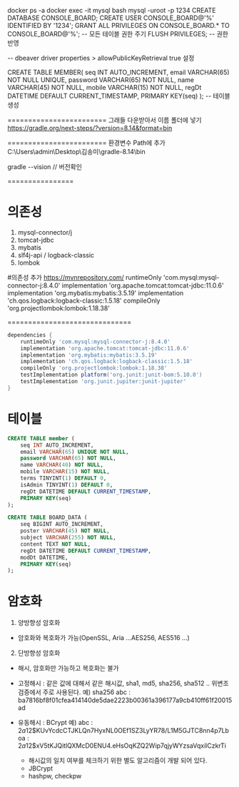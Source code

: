 docker ps -a
docker exec -it mysql bash
mysql -uroot -p
1234
CREATE DATABASE CONSOLE_BOARD;
CREATE USER CONSOLE_BOARD@'%' IDENTIFIED BY '1234';
GRANT ALL PRIVILEGES ON CONSOLE_BOARD.* TO CONSOLE_BOARD@'%';  -- 모든 테이블 권한 주기
FLUSH PRIVILEGES;  -- 권한반영

-- dbeaver
driver properties > allowPublicKeyRetrieval true 설정

CREATE TABLE MEMBER(
seq INT AUTO_INCREMENT,
email VARCHAR(65) NOT NULL UNIQUE,
password VARCHAR(65) NOT NULL,
name VARCHAR(45) NOT NULL,
mobile VARCHAR(15) NOT NULL,
regDt DATETIME DEFAULT CURRENT_TIMESTAMP,
PRIMARY KEY(seq)
);  -- 테이블 생성


========================
그래들 다운받아서 이름 폴더에 넣기
https://gradle.org/next-steps/?version=8.14&format=bin

========================
환경변수 Path에 추가
C:\Users\admin\Desktop\김송미\gradle-8.14\bin

gradle --vision   // 버전확인

================
# 의존성
1. mysql-connector/j
2. tomcat-jdbc
3. mybatis
4. slf4j-api / logback-classic
5. lombok 

#의존성 추가 https://mvnrepository.com/
   runtimeOnly 'com.mysql:mysql-connector-j:8.4.0'
   implementation 'org.apache.tomcat:tomcat-jdbc:11.0.6'
   implementation 'org.mybatis:mybatis:3.5.19'
   implementation 'ch.qos.logback:logback-classic:1.5.18'
   compileOnly 'org.projectlombok:lombok:1.18.38'


==============================

```groovy
dependencies {
    runtimeOnly 'com.mysql:mysql-connector-j:8.4.0'
    implementation 'org.apache.tomcat:tomcat-jdbc:11.0.6'
    implementation 'org.mybatis:mybatis:3.5.19'
    implementation 'ch.qos.logback:logback-classic:1.5.18'
    compileOnly 'org.projectlombok:lombok:1.18.38'
    testImplementation platform('org.junit:junit-bom:5.10.0')
    testImplementation 'org.junit.jupiter:junit-jupiter'
}
```

# 테이블

```sql
CREATE TABLE member (
	seq INT AUTO_INCREMENT,
	email VARCHAR(65) UNIQUE NOT NULL,
	password VARCHAR(65) NOT NULL,
	name VARCHAR(40) NOT NULL,
	mobile VARCHAR(15) NOT NULL,
	terms TINYINT(1) DEFAULT 0,
	isAdmin TINYINT(1) DEFAULT 0,
	regDt DATETIME DEFAULT CURRENT_TIMESTAMP,
	PRIMARY KEY(seq)
);

CREATE TABLE BOARD_DATA (
	seq BIGINT AUTO_INCREMENT,
	poster VARCHAR(45) NOT NULL,
	subject VARCHAR(255) NOT NULL,
	content TEXT NOT NULL,
	regDt DATETIME DEFAULT CURRENT_TIMESTAMP,
	modDt DATETIME, 
	PRIMARY KEY(seq)
);
```

# 암호화
1. 양방향성 암호화
- 암호화와 복호화가 가능(OpenSSL, Aria ...AES256, AES516 ...)

2. 단방향성 암호화
- 해시, 암호화만 가능하고 복호화는 불가
- 고정해시 : 같은 값에 대해서 같은 해시값, sha1, md5, sha256, sha512 ..
  위변조 검증에서 주로 사용된다.
  예) sha256
  abc : ba7816bf8f01cfea414140de5dae2223b00361a396177a9cb410ff61f20015ad

- 유동해시 : BCrypt
  예) abc : $2a$12$KUvYcdcCTJKLQn7HyxNL0OEf1SZ3LyYR78/L1M5GJTC8nn4p7Lboa
  : $2a$12$xV5tKJQitlQXMcD0ENU4.eHsOqKZQ2Wip7qjyWYzsaVqxilCzkrTi
  - 해시값의 일치 여부를 체크하기 위한 별도 알고리즘이 개발 되어 있다.
  - JBCrypt
  - hashpw, checkpw  